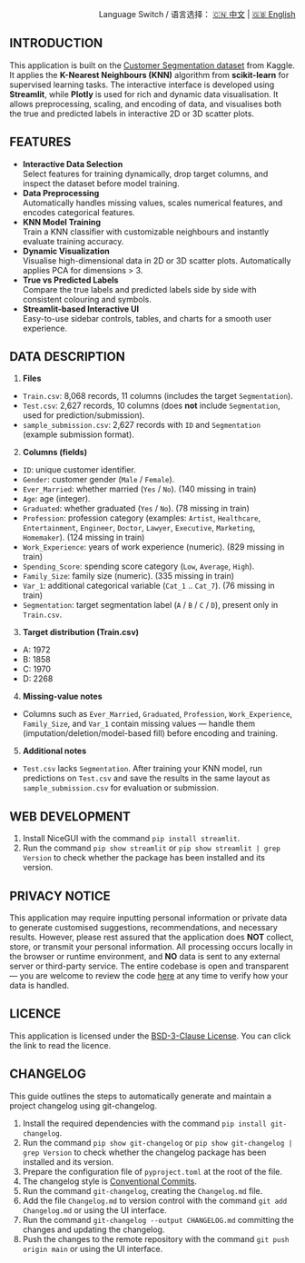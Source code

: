 <p align="right">
  Language Switch / 语言选择：
  <a href="./README.zh-CN.md">🇨🇳 中文</a> | <a href="./README.md">🇬🇧 English</a>
</p>

**INTRODUCTION**
---
This application is built on the [Customer Segmentation dataset](https://www.kaggle.com/datasets/vetrirah/customer) from
Kaggle. It applies the **K-Nearest Neighbours (KNN)** algorithm from **scikit-learn** for supervised learning tasks. The
interactive interface is developed using **Streamlit**, while **Plotly** is used for rich and dynamic data
visualisation. It allows preprocessing, scaling, and encoding of data, and visualises both the true and predicted labels
in interactive 2D or 3D scatter plots.

**FEATURES**
---

- **Interactive Data Selection**  
  Select features for training dynamically, drop target columns, and inspect the dataset before model training.
- **Data Preprocessing**  
  Automatically handles missing values, scales numerical features, and encodes categorical features.
- **KNN Model Training**  
  Train a KNN classifier with customizable neighbours and instantly evaluate training accuracy.
- **Dynamic Visualization**  
  Visualise high-dimensional data in 2D or 3D scatter plots. Automatically applies PCA for dimensions > 3.
- **True vs Predicted Labels**  
  Compare the true labels and predicted labels side by side with consistent colouring and symbols.
- **Streamlit-based Interactive UI**  
  Easy-to-use sidebar controls, tables, and charts for a smooth user experience.

**DATA DESCRIPTION**
---

1. **Files**

- `Train.csv`: 8,068 records, 11 columns (includes the target `Segmentation`).
- `Test.csv`: 2,627 records, 10 columns (does **not** include `Segmentation`, used for prediction/submission).
- `sample_submission.csv`: 2,627 records with `ID` and `Segmentation` (example submission format).

2. **Columns (fields)**

- `ID`: unique customer identifier.
- `Gender`: customer gender (`Male` / `Female`).
- `Ever_Married`: whether married (`Yes` / `No`). (140 missing in train)
- `Age`: age (integer).
- `Graduated`: whether graduated (`Yes` / `No`). (78 missing in train)
- `Profession`: profession category (examples: `Artist`, `Healthcare`, `Entertainment`, `Engineer`, `Doctor`, `Lawyer`,
  `Executive`, `Marketing`, `Homemaker`). (124 missing in train)
- `Work_Experience`: years of work experience (numeric). (829 missing in train)
- `Spending_Score`: spending score category (`Low`, `Average`, `High`).
- `Family_Size`: family size (numeric). (335 missing in train)
- `Var_1`: additional categorical variable (`Cat_1` .. `Cat_7`). (76 missing in train)
- `Segmentation`: target segmentation label (`A` / `B` / `C` / `D`), present only in `Train.csv`.

3. **Target distribution (Train.csv)**

- A: 1972
- B: 1858
- C: 1970
- D: 2268

4. **Missing-value notes**

- Columns such as `Ever_Married`, `Graduated`, `Profession`, `Work_Experience`, `Family_Size`, and `Var_1` contain
  missing values — handle them (imputation/deletion/model-based fill) before encoding and training.

5. **Additional notes**

- `Test.csv` lacks `Segmentation`. After training your KNN model, run predictions on `Test.csv` and save the results in
  the same layout as `sample_submission.csv` for evaluation or submission.

**WEB DEVELOPMENT**
---

1. Install NiceGUI with the command `pip install streamlit`.
2. Run the command `pip show streamlit` or `pip show streamlit | grep Version` to check whether the package has been
   installed and its version.

**PRIVACY NOTICE**
---
This application may require inputting personal information or private data to generate customised suggestions,
recommendations, and necessary results. However, please rest assured that the application does **NOT** collect, store,
or transmit your personal information. All processing occurs locally in the browser or runtime environment, and **NO**
data is sent to any external server or third-party service. The entire codebase is open and transparent — you are
welcome to review the code [here](./) at any time to verify how your data is handled.

**LICENCE**
---
This application is licensed under the [BSD-3-Clause License](LICENSE). You can click the link to read the licence.

**CHANGELOG**
---
This guide outlines the steps to automatically generate and maintain a project changelog using git-changelog.

1. Install the required dependencies with the command `pip install git-changelog`.
2. Run the command `pip show git-changelog` or `pip show git-changelog | grep Version` to check whether the changelog
   package has been installed and its version.
3. Prepare the configuration file of `pyproject.toml` at the root of the file.
4. The changelog style is [Conventional Commits](https://www.conventionalcommits.org/en/v1.0.0/).
5. Run the command `git-changelog`, creating the `Changelog.md` file.
6. Add the file `Changelog.md` to version control with the command `git add Changelog.md` or using the UI interface.
7. Run the command `git-changelog --output CHANGELOG.md` committing the changes and updating the changelog.
8. Push the changes to the remote repository with the command `git push origin main` or using the UI interface.
